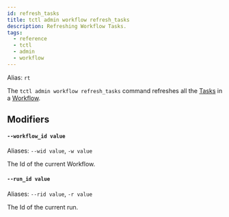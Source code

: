 ```yaml
---
id: refresh_tasks
title: tctl admin workflow refresh_tasks
description: Refreshing Workflow Tasks.
tags:
  - reference
  - tctl
  - admin
  - workflow
---
```


Alias: `rt`

The `tctl admin workflow refresh_tasks` command refreshes all the [Tasks](/docs/concepts/what-is-a-task) in a [Workflow](/docs/concepts/what-is-a-workflow).

## Modifiers

#### `--workflow_id value`

Aliases: `--wid value`, `-w value`

The Id of the current Workflow.

#### `--run_id value`

Aliases: `--rid value`, `-r value`

The Id of the current run.
